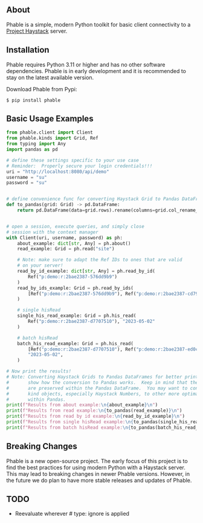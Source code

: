 About
-----
Phable is a simple, modern Python toolkit for basic client connectivity to a [Project Haystack](https://project-haystack.org/) server.

Installation
------------
Phable requires Python 3.11 or higher and has no other software dependencies.  Phable is in early development and it is recommended to stay on the latest available version.

Download Phable from Pypi:

```console
$ pip install phable
```

Basic Usage Examples
--------------------
```python
from phable.client import Client
from phable.kinds import Grid, Ref
from typing import Any
import pandas as pd

# define these settings specific to your use case
# Reminder:  Properly secure your login credentials!!!
uri = "http://localhost:8080/api/demo"
username = "su"
password = "su"


# define convenience func for converting Haystack Grid to Pandas DataFrame
def to_pandas(grid: Grid) -> pd.DataFrame:
    return pd.DataFrame(data=grid.rows).rename(columns=grid.col_rename_map)


# open a session, execute queries, and simply close
# session with the context manager
with Client(uri, username, password) as ph:
    about_example: dict[str, Any] = ph.about()
    read_example: Grid = ph.read("site")

    # Note: make sure to adapt the Ref IDs to ones that are valid
    # on your server!
    read_by_id_example: dict[str, Any] = ph.read_by_id(
        Ref("p:demo:r:2bae2387-576dd9b9")
    )
    read_by_ids_example: Grid = ph.read_by_ids(
        [Ref("p:demo:r:2bae2387-576dd9b9"), Ref("p:demo:r:2bae2387-cd79dce9")]
    )

    # single hisRead
    single_his_read_example: Grid = ph.his_read(
        Ref("p:demo:r:2bae2387-d7707510"), "2023-05-02"
    )

    # batch hisRead
    batch_his_read_example: Grid = ph.his_read(
        [Ref("p:demo:r:2bae2387-d7707510"), Ref("p:demo:r:2bae2387-ed0ce5b7")],
        "2023-05-02",
    )

# Now print the results!
# Note: Converting Haystack Grids to Pandas DataFrames for better print display and to
#       show how the conversion to Pandas works.  Keep in mind that the Haystack kinds
#       are preserved within the Pandas DataFrame.  You may want to convert Haystack
#       kind objects, especially Haystack Numbers, to other more optimal data types
#       within Pandas.
print(f"Results from about example:\n{about_example}\n")
print(f"Results from read example:\n{to_pandas(read_example)}\n")
print(f"Results from read by id example:\n{read_by_id_example}\n")
print(f"Results from single hisRead example:\n{to_pandas(single_his_read_example)}\n")
print(f"Results from batch hisRead example:\n{to_pandas(batch_his_read_example)}\n")
```

Breaking Changes
----------------
Phable is a new open-source project.  The early focus of this project is to find the best practices for using modern Python with a Haystack server.  This may lead to breaking changes in newer Phable versions.  However, in the future we do plan to have more stable releases and updates of Phable.

TODO
----
- Reevaluate wherever # type: ignore is applied
